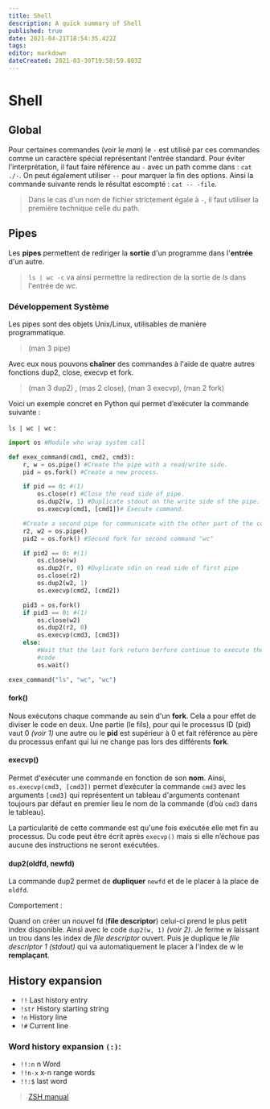 ```yaml
---
title: Shell
description: A quick summary of Shell
published: true
date: 2021-04-21T18:54:35.422Z
tags: 
editor: markdown
dateCreated: 2021-03-30T19:58:59.803Z
---
```


# Shell

## Global

 Pour certaines commandes (voir le *man*) le `-` est utilisé par ces commandes comme un caractère spécial représentant l'entrée standard. Pour éviter l'interprétation, il faut faire référence au `-` avec un path comme dans :  `cat ./-`. On peut également utiliser `--` pour marquer la fin des options. Ainsi la commande suivante rends le résultat escompté : `cat -- -file`.

> Dans le cas d'un nom de fichier strictement égale à `-`, il faut utiliser la première technique celle du path.

## Pipes

Les **pipes** permettent de rediriger la **sortie** d'un programme dans l'**entrée** d'un autre.
> `ls | wc -c` va ainsi permettre la redirection de la sortie de *ls* dans l'entrée de *wc*.

### Développement Système

Les pipes sont des objets Unix/Linux, utilisables de manière programmatique.
> (man 3 pipe)

Avec eux nous pouvons **chaîner** des commandes à l'aide de quatre autres fonctions dup2, close, execvp et fork.
> (man 3 dup2) , (mas 2 close), (man 3 execvp), (man 2 fork)

Voici un exemple concret en Python qui permet d’exécuter la commande suivante :

`ls | wc | wc` :

```python
import os #Module who wrap system call

def exex_command(cmd1, cmd2, cmd3):
    r, w = os.pipe() #Create the pipe with a read/write side.
    pid = os.fork() #Create a new process.

    if pid == 0: #(1)
        os.close(r) #Close the read side of pipe.
        os.dup2(w, 1) #Duplicate stdout on the write side of the pipe. (2)
        os.execvp(cmd1, [cmd1])# Execute command.

    #Create a second pipe for communicate with the other part of the command
    r2, w2 = os.pipe()
    pid2 = os.fork() #Second fork for second command "wc"

    if pid2 == 0: #(1)
        os.close(w)
        os.dup2(r, 0) #Duplicate sdin on read side of first pipe
        os.close(r2)
        os.dup2(w2, 1)
        os.execvp(cmd2, [cmd2])

    pid3 = os.fork()
    if pid3 == 0: #(1)
        os.close(w2)
        os.dup2(r2, 0)
        os.execvp(cmd3, [cmd3])
    else:
        #Wait that the last fork return berfore continue to execute the father
        #code
        os.wait()

exex_command("ls", "wc", "wc")

```



#### fork()

Nous exécutons chaque commande au sein d'un **fork**. Cela a pour effet de diviser le code en deux. Une partie (le fils), pour qui le processus ID (pid) vaut 0 *(voir 1)* une autre ou le **pid** est supérieur à 0 et fait référence au père du processus enfant qui lui ne change pas lors des différents **fork**.

#### execvp()

Permet d'exécuter une commande en fonction de son **nom**. Ainsi, `os.execvp(cmd3, [cmd3])` permet d’exécuter la commande `cmd3` avec les arguments `[cmd3]` qui représentent un tableau d'arguments contenant toujours par défaut en premier lieu le nom de la commande (d’où `cmd3` dans le tableau).  

La particularité de cette commande est qu'une fois exécutée elle met fin au processus. Du code peut être écrit après `execvp()` mais si elle n’échoue pas aucune des instructions ne seront exécutées.

#### dup2(oldfd, newfd)

La commande dup2 permet de **dupliquer** `newfd` et de le placer à la place de `oldfd`.

Comportement :  

Quand on créer un nouvel fd (**file descriptor**) celui-ci prend le plus petit index disponible. Ainsi  avec le code `dup2(w, 1)` *(voir 2)*. Je ferme w laissant un trou dans les index de *file descriptor* ouvert. Puis je duplique le *file descriptor 1 (stdout)* qui va automatiquement le placer à l'index de w le **remplaçant**.


## History expansion

* `!!` Last history entry
* `!str` History starting string
* `!n` History line
* `!#` Current line

### Word history expansion `(:)`:

* `!!:n` n Word
* `!!n-x` x-n range words
* `!!:$` last word

> [ZSH manual](http://zsh.sourceforge.net/Doc/Release/zsh_toc.html)